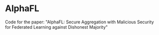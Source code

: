 # AlphaFL
Code for the paper: "AlphaFL: Secure Aggregation with Malicious Security for Federated Learning against Dishonest Majority"
